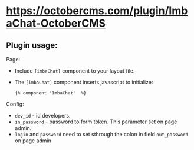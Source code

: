 # https://octobercms.com/plugin/ImbaChat-OctoberCMS 

## Plugin usage:
Page:
- Include `[imbaChat]` component to your layout file.

- The `[imbaChat]`  component inserts javascript to initialize: 
    ```
    {% component 'ImbaChat'  %}
    ```
Config:
- `dev_id` - id developers.
- `in_password` - password to form token. This parameter set on page admin.
- `login` and `password` need to set sthrough the colon in field `out_password`  on page admin
